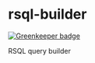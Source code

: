 # rsql-builder

[![Greenkeeper badge](https://badges.greenkeeper.io/RomiC/rsql-builder.svg)](https://greenkeeper.io/)

RSQL query builder
